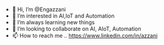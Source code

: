 - 👋 Hi, I’m @Engazzani
- 👀 I’m interested in AI,IoT and Automation 
- 🌱 I’m always learning new things
- 💞️ I’m looking to collaborate on AI, AIoT, Automation
- 📫 How to reach me .. https://www.linkedin.com/in/azzani

<!---
Engazzani/Engazzani is a ✨ special ✨ repository because its `README.md` (this file) appears on your GitHub profile.
You can click the Preview link to take a look at your changes.
--->
